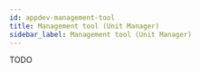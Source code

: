 ```yaml
---
id: appdev-management-tool
title: Management tool (Unit Manager)
sidebar_label: Management tool (Unit Manager)
---
```


TODO
